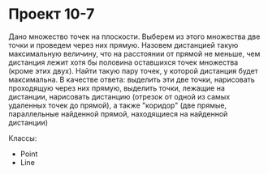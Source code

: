# Проект 10-7

Дано множество точек на плоскости. Выберем из этого множества две точки и
проведем через них прямую. Назовем дистанцией такую максимальную величину, что на расстоянии
от прямой не меньше, чем дистанция лежит хотя бы половина оставшихся точек
множества (кроме этих двух). Найти такую пару точек, у которой дистанция будет
максимальна.
В качестве ответа:
выделить эти две точки,
нарисовать проходящую через них прямую,
выделить точки, лежащие на дистанции,
нарисовать дистанцию (отрезок от одной из самых удаленных точек до прямой),
а также "коридор" (две прямые, параллельные найденной прямой, находящиеся на
найденной дистанции)

Классы: 
- Point
- Line
